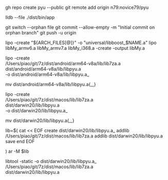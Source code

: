 gh repo create pyu --public
git remote add origin n79:novice79/pyu
<!-- git remote set-url origin n79:novice79/pyu -->

lldb --file ./dist/bin/app

<!-- todo: rebuild all android lib with android-ndk-r25c -->
<!-- create empty branch -->
git switch --orphan file
git commit --allow-empty -m "Initial commit on orphan branch"
git push -u origin <new branch>

lipo -create "${ARCH_FILES[@]}" -o "universal/libboost_$NAME.a"
lipo libMy_armv6.a libMy_armv7.a libMy_i368.a -create -output libMy.a
<!-- lipo can only use in mac ? -->
lipo -create \
/Users/piao/git/7z/dist/android/arm64-v8a/lib/lib7za.a \
dist/android/arm64-v8a/lib/libpyu.a \
-o dist/android/arm64-v8a/lib/libpyu.a_

mv dist/android/arm64-v8a/lib/libpyu.a{_,}

lipo -create \
/Users/piao/git/7z/dist/macos/lib/lib7za.a \
dist/darwin20/lib/libpyu.a \
-o dist/darwin20/lib/libpyu.a_

mv dist/darwin20/lib/libpyu.a{_,}


lib=$(
cat << EOF
create dist/darwin20/lib/libpyu.a_
addlib /Users/piao/git/7z/dist/macos/lib/lib7za.a
addlib dist/darwin20/lib/libpyu.a
save
end
EOF

)
ar -M $lib

libtool -static -o dist/darwin20/lib/libpyu.a_ \
/Users/piao/git/7z/dist/macos/lib/lib7za.a \
dist/darwin20/lib/libpyu.a